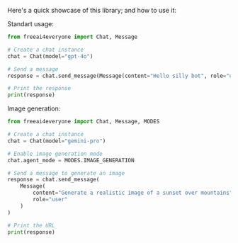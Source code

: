 Here's a quick showcase of this library; and how to use it:

Standart usage:
```python
from freeai4everyone import Chat, Message

# Create a chat instance
chat = Chat(model="gpt-4o")

# Send a message
response = chat.send_message(Message(content="Hello silly bot", role="user"))

# Print the response
print(response)
```

Image generation:
```python
from freeai4everyone import Chat, Message, MODES

# Create a chat instance
chat = Chat(model="gemini-pro")

# Enable image generation mode
chat.agent_mode = MODES.IMAGE_GENERATION

# Send a message to generate an image
response = chat.send_message(
    Message(
        content="Generate a realistic image of a sunset over mountains",
        role="user"
    )
)

# Print the URL
print(response)
```
